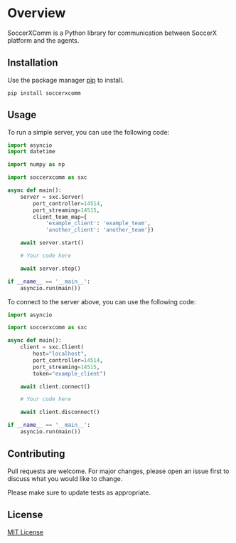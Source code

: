 # Overview

SoccerXComm is a Python library for communication between SoccerX platform and the agents.

## Installation

Use the package manager [pip](https://pip.pypa.io/en/stable/) to install.

```shell
pip install soccerxcomm
```

## Usage

To run a simple server, you can use the following code:

```python
import asyncio
import datetime

import numpy as np

import soccerxcomm as sxc

async def main():
    server = sxc.Server(
        port_controller=14514,
        port_streaming=14515, 
        client_team_map={
            'example_client': 'example_team',
            'another_client': 'another_team'})

    await server.start()

    # Your code here

    await server.stop()

if __name__ == '__main__':
    asyncio.run(main())
```

To connect to the server above, you can use the following code:

```python
import asyncio

import soccerxcomm as sxc

async def main():
    client = sxc.Client(
        host="localhost",
        port_controller=14514,
        port_streaming=14515,
        token="example_client")

    await client.connect()

    # Your code here

    await client.disconnect()

if __name__ == '__main__':
    asyncio.run(main())
```

## Contributing

Pull requests are welcome. For major changes, please open an issue first to discuss what you would like to change.

Please make sure to update tests as appropriate.

## License

[MIT License](https://choosealicense.com/licenses/mit/)
